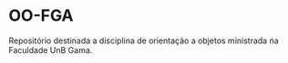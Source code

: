 # OO-FGA
Repositório destinada a disciplina de orientação a objetos ministrada na Faculdade UnB Gama.

